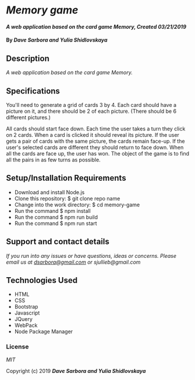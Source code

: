 # _Memory game_

#### _A web application based on the card game Memory, Created 03/21/2019_

#### By _**Dave Sarbora and Yulia Shidlovskaya**_

## Description

_A web application based on the card game Memory._

## Specifications

You'll need to generate a grid of cards 3 by 4. Each card should have a picture on it, and there should be 2 of each picture. (There should be 6 different pictures.)

All cards should start face down. Each time the user takes a turn they click on 2 cards. When a card is clicked it should reveal its picture. If the user gets a pair of cards with the same picture, the cards remain face-up. If the user's selected cards are different they should return to face down. When all the cards are face up, the user has won. 
The object of the game is to find all the pairs in as few turns as possible.

## Setup/Installation Requirements

* Download and install Node.js
* Clone this repository: $ git clone repo name
* Change into the work directory: $ cd memory-game
* Run the command $ npm install
* Run the command $ npm run build
* Run the command $ npm run start

## Support and contact details

_If you run into any issues or have questions, ideas or concerns. Please email us at dsarbora@gmail.com or sjullieb@gmail.com_

## Technologies Used

* HTML
* CSS
* Bootstrap
* Javascript
* JQuery
* WebPack
* Node Package Manager

### License

*MIT*

Copyright (c) 2019 **_Dave Sarbora and Yulia Shidlovskaya_**
